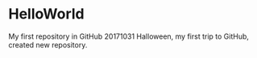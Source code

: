 # HelloWorld
My first repository in GitHub
20171031 Halloween, my first trip to GitHub, created new repository.
